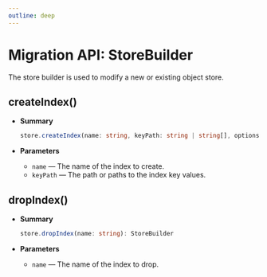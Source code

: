 ```yaml
---
outline: deep
---
```


# Migration API: StoreBuilder

The store builder is used to modify a new or existing object store.

## createIndex()

- **Summary**

  ```ts
  store.createIndex(name: string, keyPath: string | string[], options?: IDBIndexParameters): StoreBuilder
  ```

- **Parameters**

  - `name` — The name of the index to create.
  - `keyPath` — The path or paths to the index key values.

## dropIndex()

- **Summary**

  ```ts
  store.dropIndex(name: string): StoreBuilder
  ```

- **Parameters**

  - `name` — The name of the index to drop.
